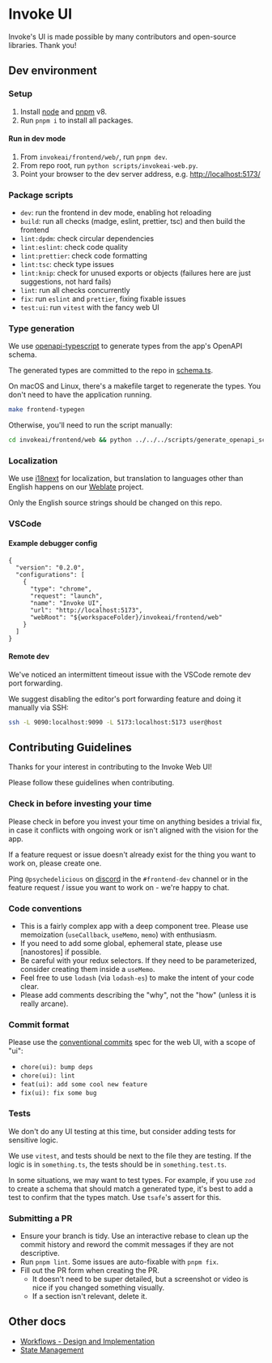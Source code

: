 # Invoke UI

Invoke's UI is made possible by many contributors and open-source libraries. Thank you!

## Dev environment

### Setup

1. Install [node] and [pnpm] v8.
2. Run `pnpm i` to install all packages.

#### Run in dev mode

1. From `invokeai/frontend/web/`, run `pnpm dev`.
1. From repo root, run `python scripts/invokeai-web.py`.
1. Point your browser to the dev server address, e.g. <http://localhost:5173/>

### Package scripts

- `dev`: run the frontend in dev mode, enabling hot reloading
- `build`: run all checks (madge, eslint, prettier, tsc) and then build the frontend
- `lint:dpdm`: check circular dependencies
- `lint:eslint`: check code quality
- `lint:prettier`: check code formatting
- `lint:tsc`: check type issues
- `lint:knip`: check for unused exports or objects (failures here are just suggestions, not hard fails)
- `lint`: run all checks concurrently
- `fix`: run `eslint` and `prettier`, fixing fixable issues
- `test:ui`: run `vitest` with the fancy web UI

### Type generation

We use [openapi-typescript] to generate types from the app's OpenAPI schema.

The generated types are committed to the repo in [schema.ts].

On macOS and Linux, there's a makefile target to regenerate the types. You don't need to have the application running.

```sh
make frontend-typegen
```

Otherwise, you'll need to run the script manually:

```sh
cd invokeai/frontend/web && python ../../../scripts/generate_openapi_schema.py | pnpm typegen
```

### Localization

We use [i18next] for localization, but translation to languages other than English happens on our [Weblate] project.

Only the English source strings should be changed on this repo.

### VSCode

#### Example debugger config

```jsonc
{
  "version": "0.2.0",
  "configurations": [
    {
      "type": "chrome",
      "request": "launch",
      "name": "Invoke UI",
      "url": "http://localhost:5173",
      "webRoot": "${workspaceFolder}/invokeai/frontend/web"
    }
  ]
}
```

#### Remote dev

We've noticed an intermittent timeout issue with the VSCode remote dev port forwarding.

We suggest disabling the editor's port forwarding feature and doing it manually via SSH:

```sh
ssh -L 9090:localhost:9090 -L 5173:localhost:5173 user@host
```

## Contributing Guidelines

Thanks for your interest in contributing to the Invoke Web UI!

Please follow these guidelines when contributing.

### Check in before investing your time

Please check in before you invest your time on anything besides a trivial fix, in case it conflicts with ongoing work or isn't aligned with the vision for the app.

If a feature request or issue doesn't already exist for the thing you want to work on, please create one.

Ping `@psychedelicious` on [discord] in the `#frontend-dev` channel or in the feature request / issue you want to work on - we're happy to chat.

### Code conventions

- This is a fairly complex app with a deep component tree. Please use memoization (`useCallback`, `useMemo`, `memo`) with enthusiasm.
- If you need to add some global, ephemeral state, please use [nanostores] if possible.
- Be careful with your redux selectors. If they need to be parameterized, consider creating them inside a `useMemo`.
- Feel free to use `lodash` (via `lodash-es`) to make the intent of your code clear.
- Please add comments describing the "why", not the "how" (unless it is really arcane).

### Commit format

Please use the [conventional commits] spec for the web UI, with a scope of "ui":

- `chore(ui): bump deps`
- `chore(ui): lint`
- `feat(ui): add some cool new feature`
- `fix(ui): fix some bug`

### Tests

We don't do any UI testing at this time, but consider adding tests for sensitive logic.

We use `vitest`, and tests should be next to the file they are testing. If the logic is in `something.ts`, the tests should be in `something.test.ts`.

In some situations, we may want to test types. For example, if you use `zod` to create a schema that should match a generated type, it's best to add a test to confirm that the types match. Use `tsafe`'s assert for this.

### Submitting a PR

- Ensure your branch is tidy. Use an interactive rebase to clean up the commit history and reword the commit messages if they are not descriptive.
- Run `pnpm lint`. Some issues are auto-fixable with `pnpm fix`.
- Fill out the PR form when creating the PR.
  - It doesn't need to be super detailed, but a screenshot or video is nice if you changed something visually.
  - If a section isn't relevant, delete it.

## Other docs

- [Workflows - Design and Implementation]
- [State Management]

[node]: https://nodejs.org/en/download/
[pnpm]: https://github.com/pnpm/pnpm
[discord]: https://discord.gg/ZmtBAhwWhy
[i18next]: https://github.com/i18next/react-i18next
[Weblate]: https://hosted.weblate.org/engage/invokeai/
[openapi-typescript]: https://github.com/drwpow/openapi-typescript
[schema.ts]: https://github.com/invoke-ai/InvokeAI/blob/main/invokeai/frontend/web/src/services/api/schema.ts
[conventional commits]: https://www.conventionalcommits.org/en/v1.0.0/
[Workflows - Design and Implementation]: ./workflows.md
[State Management]: ./state-management.md
